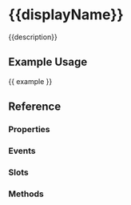 # {{displayName}}

{{description}}

## Example Usage

{{ example }}

## Reference

### Properties

<PropsTable encoded="{{ props }}" />

### Events

<EventsTable encoded="{{ events }}" />

### Slots

<SlotsTable encoded="{{ slots }}" />

### Methods

<MethodsTable encoded="{{ methods }}" />
